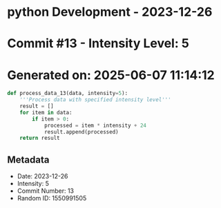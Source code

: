 ﻿# python Development - 2023-12-26
# Commit #13 - Intensity Level: 5
# Generated on: 2025-06-07 11:14:12
```python
def process_data_13(data, intensity=5):
    '''Process data with specified intensity level'''
    result = []
    for item in data:
        if item > 0:
            processed = item * intensity + 24
            result.append(processed)
    return result
```
## Metadata
- Date: 2023-12-26
- Intensity: 5
- Commit Number: 13
- Random ID: 1550991505
